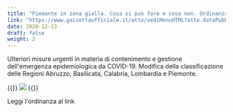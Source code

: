 ```yaml
---
title: "Piemonte in zona gialla. Cosa si può fare e cosa non. Ordinanza Ministero della Salute"
link: "https://www.gazzettaufficiale.it/atto/vediMenuHTML?atto.dataPubblicazioneGazzetta=2020-12-12&atto.codiceRedazionale=20A06975&tipoSerie=serie_generale&tipoVigenza=originario"
date: 2020-12-13
draft: false
weight: 2
---
```

Ulteriori misure urgenti in materia di contenimento e gestione dell'emergenza epidemiologica da COVID-19. Modifica della classificazione delle Regioni Abruzzo, Basilicata, Calabria, Lombardia e Piemonte.

{{<rawhtml>}}
<img src="/images/foto/zona-gialla.jpg" class="img-fluid">
{{</rawhtml>}}

Leggi l'ordinanza al link
